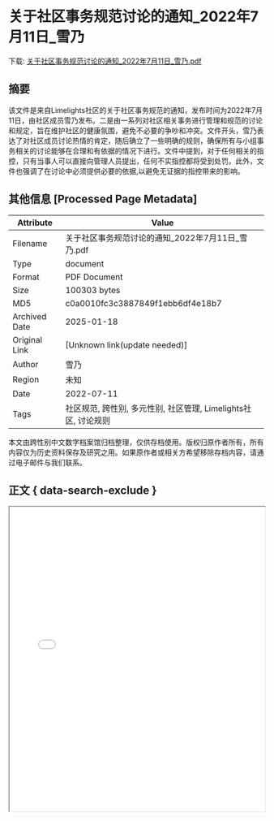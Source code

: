 # 关于社区事务规范讨论的通知_2022年7月11日_雪乃

<!-- tcd_download_link -->
下载: [关于社区事务规范讨论的通知_2022年7月11日_雪乃.pdf](关于社区事务规范讨论的通知_2022年7月11日_雪乃.pdf)
<!-- tcd_download_link_end -->

## 摘要

<!-- tcd_abstract -->
该文件是来自Limelights社区的关于社区事务规范的通知，发布时间为2022年7月11日，由社区成员雪乃发布。二是由一系列对社区相关事务进行管理和规范的讨论和规定，旨在维护社区的健康氛围，避免不必要的争吵和冲突。文件开头，雪乃表达了对社区成员讨论热情的肯定，随后确立了一些明确的规则，确保所有与小组事务相关的讨论能够在合理和有依据的情况下进行。文件中提到，对于任何相关的指控，只有当事人可以直接向管理人员提出，任何不实指控都将受到处罚。此外，文件也强调了在讨论中必须提供必要的依据,以避免无证据的指控带来的影响。

<!-- tcd_abstract_end -->

## 其他信息 [Processed Page Metadata]

| Attribute       | Value                                  |
|-----------------|----------------------------------------|
| Filename        | 关于社区事务规范讨论的通知_2022年7月11日_雪乃.pdf                             |
| Type            | document                                 |
| Format          | PDF Document                               |
| Size            | 100303 bytes                           |
| MD5             | c0a0010fc3c3887849f1ebb6df4e18b7                                  |
| Archived Date   | 2025-01-18                             |
| Original Link   | [Unknown link(update needed)]                         |
| Author          | 雪乃                               |
| Region          | 未知                               |
| Date            | 2022-07-11                                 |
| Tags            | 社区规范, 跨性别, 多元性别, 社区管理, Limelights社区, 讨论规则                                 |

本文由跨性别中文数字档案馆归档整理，仅供存档使用。版权归原作者所有，所有内容仅为历史资料保存及研究之用。如果原作者或相关方希望移除存档内容，请通过电子邮件与我们联系。

## 正文 { data-search-exclude }

<!-- tcd_main_text -->
<iframe src="../关于社区事务规范讨论的通知_2022年7月11日_雪乃.pdf" width="100%" height="600px">
    <p>无法显示PDF，请下载查看。</p>
</iframe>
<!-- tcd_main_text_end -->

